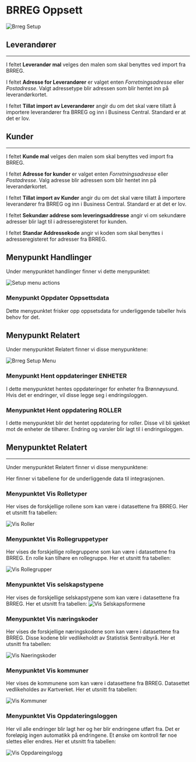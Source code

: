 # BRREG Oppsett

![Brreg Setup](../media/brreg-setup.png)

## Leverandører

---
I feltet **Leverandør mal** velges den malen som skal benyttes ved import fra BRREG.

I feltet **Adresse for Leverandører** er valget enten *Forretningsadresse* eller *Postadresse*. Valgt adressetype blir adressen som blir hentet inn på leverandørkortet.

I feltet **Tillat import av Leverandører** angir du om det skal være tillatt å importere leverandører fra BRREG og inn i Business Central. Standard er at det er lov.

## Kunder

---
I feltet **Kunde mal** velges den malen som skal benyttes ved import fra BRREG.

I feltet **Adresse for kunder** er valget enten *Forretningsadresse* eller *Postadresse*. Valg adresse blir adressen som blir hentet inn på leverandørkortet.

I feltet **Tillat import av Kunder** angir du om det skal være tillatt å importere leverandører fra BRREG og inn i Business Central. Standard er at det er lov.

I feltet **Sekundær addrese som leveringsaddresse** angir vi om sekundære adresser blir lagt til i adresseregisteret for kunden.

I feltet **Standar Addressekode** angir vi koden som skal benyttes i adresseregisteret for adresser fra BRREG.

## Menypunkt Handlinger

Under menypunktet handlinger finner vi dette menypunktet:

![Setup menu actions](../media/brreg-setup-menu-actions.png)

### Menypunkt Oppdater Oppsettsdata
Dette menypunktet frisker opp oppsetsdata for underliggende tabeller hvis behov for det.

## Menypunkt Relatert

Under menypunktet Relatert finner vi disse menypunktene:

![Brreg Setup Menu](../media/brreg-setup-menu.png)

### Menypunkt Hent oppdateringer ENHETER

I dette menypunktet hentes oppdateringer for enheter fra Brønnøysund.
Hvis det er endringer, vil disse legge seg i endringsloggen.

### Menypunktet Hent oppdatering ROLLER

I dette menypunktet blir det hentet oppdatering for roller. Disse vil bli sjekket mot de enheter de tilhører. Endring og varsler blir lagt til i endringsloggen.



## Menypunktet Relatert

---
Under menypunktet Relatert finner vi disse menypunktene:

Her finner vi tabellene for de underliggende data til integrasjonen.

### Menypunktet Vis Rolletyper

Her vises de forskjellige rollene som kan være i datasettene fra BRREG.
Her et utsnitt fra tabellen:

![Vis Roller](../media/brreg-page-roletypes.png)

### Menypunktet Vis Rollegruppetyper

Her vises de forskjellige rollegruppene som kan være i datasettene fra BRREG.
En rolle kan tilhøre en rollegruppe.
Her et utsnitt fra tabellen:

![Vis Rollegrupper](../media/brreg-page-rolegroups.png)

### Menypunktet Vis selskapstypene

Her vises de forskjellige selskapstypene  som kan være i datasettene fra BRREG.
Her et utsnitt fra tabellen:
![Vis Selskapsformene](../media/brreg-page-organization-forms.png)

### Menypunktet Vis næringskoder

Her vises de forskjellige næringskodene som kan være i datasettene fra BRREG.
Disse kodene blir vedlikeholdt av Statistisk Sentralbyrå.
Her et utsnitt fra tabellen:

![Vis Naeringskoder](../media/vis-naeringskoder.png)

### Menypunktet Vis kommuner

Her vises de kommunene som kan være i datasettene fra BRREG.
Datasettet vedlikeholdes av Kartverket.
Her et utsnitt fra tabellen:

![Vis Kommuner](../media/brreg-page-municipality.png)

### Menypunktet Vis Oppdateringsloggen

Her vil alle endringer blir lagt her og her blir endringene utført fra.
Det er foreløpig ingen automatikk på endringene. Et ønske om kontroll før noe slettes eller endres.
Her et utsnitt fra tabellen:

![Vis Oppdareingslogg](../media/brreg-page-updatelog.png)
